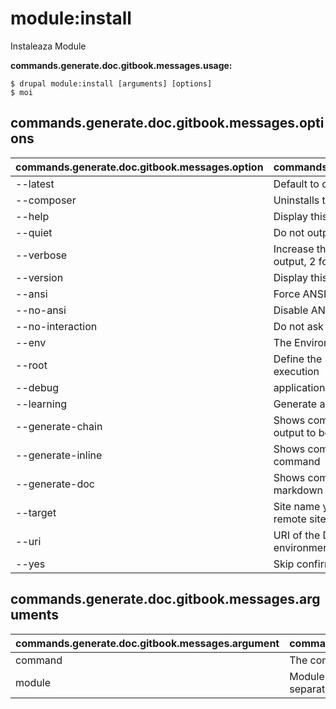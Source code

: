 # module:install
Instaleaza Module

**commands.generate.doc.gitbook.messages.usage:**
```
$ drupal module:install [arguments] [options]
$ moi  
```

## commands.generate.doc.gitbook.messages.options
commands.generate.doc.gitbook.messages.option | commands.generate.doc.gitbook.messages.details
-------|-------------
--latest | Default to download most recent version
--composer | Uninstalls the module using Composer
--help | Display this help message
--quiet | Do not output any message
--verbose | Increase the verbosity of messages: 1 for normal output, 2 for more verbose output and 3 for debug
--version | Display this application version
--ansi | Force ANSI output
--no-ansi | Disable ANSI output
--no-interaction | Do not ask any interactive question
--env | The Environment name
--root | Define the Drupal root to be used in command execution
--debug | application.options.debug
--learning | Generate a verbose code output
--generate-chain | Shows command options and arguments as yaml output to be used in chain command
--generate-inline | Shows command options and arguments as inline command
--generate-doc | Shows command options and arguments as markdown
--target | Site name you want to interact with (for local or remote sites)
--uri | URI of the Drupal site to use (for multi-site environments or when running on an alternate port)
--yes | Skip confirmation and proceed

## commands.generate.doc.gitbook.messages.arguments
commands.generate.doc.gitbook.messages.argument | commands.generate.doc.gitbook.messages.details
---------|-------------
command | The command to execute
module | Module or modules to be enabled should be separated by a space
